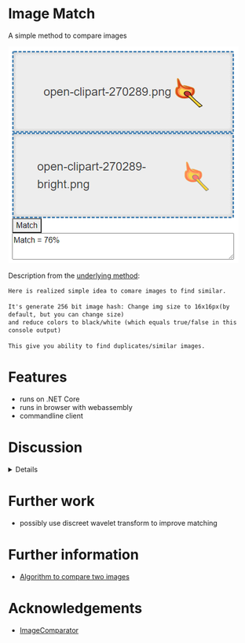 # Image Match
A simple method to compare images

![](Images/screen-web-ui.png)

Description from the [underlying method](https://github.com/ukushu/ImgComparator.git):
```text
Here is realized simple idea to comare images to find similar.

It's generate 256 bit image hash: Change img size to 16x16px(by default, but you can change size)
and reduce colors to black/white (which equals true/false in this console output)

This give you ability to find duplicates/similar images.
```

# Features
* runs on .NET Core
* runs in browser with webassembly
* commandline client

# Discussion

<details>
There are several reference images:

<details>
  <summary>Baseline</summary>

![](Images/open-clipart-270289.png)

</details>

<details>
  <summary>Baseline + brightness & contrast changed</summary>

![](Images/open-clipart-270289-bright.png)

</details>

<details>
  <summary>Baseline + resized 80%</summary>

![](Images/open-clipart-270289-resize.png)

</details>

<details>
  <summary>Baseline + rotated slightly</summary>

![](Images/open-clipart-270289-rot.png)

</details>

<details>
  <summary>Baseline + rotated more</summary>

![](Images/open-clipart-270289-rot-more.png)

</details>

| Image                 | Match |
|-----------------------|-------|
| brightness & contrast | 78%   |
| resized               | 95%   |
| rotated slightly      | 90%   |
| rotated more          | 54%   |

The underlying algorithm is to reduce the image to a 16x16 black and white image and hope that
any small differences are absorbed in the discretisation.

However, radically altering brightness and contrast will force more pixels to white (or black)
thereby giving a lower match for the exact same image.

Similarly, large rotations will mean transformed pixels will be moved to other discretisation
blocks, again resulting in a lower match.

</details>

# Further work
* possibly use discreet wavelet transform to improve matching

# Further information
* [Algorithm to compare two images](https://stackoverflow.com/questions/23931/algorithm-to-compare-two-images)

# Acknowledgements
* [ImageComparator](https://github.com/ukushu/ImgComparator.git)
